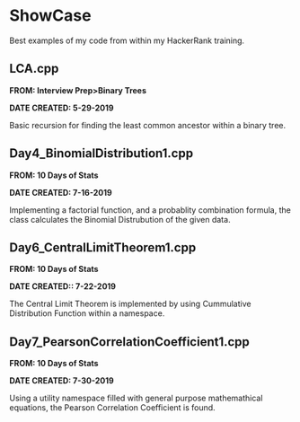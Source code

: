 # ShowCase

Best examples of my code from within my HackerRank training.

## LCA.cpp

**FROM: Interview Prep>Binary Trees**

**DATE CREATED: 5-29-2019**

Basic recursion for finding the least common ancestor within a binary tree.

## Day4_BinomialDistribution1.cpp

**FROM: 10 Days of Stats**

**DATE CREATED: 7-16-2019**

Implementing a factorial function, and a probablity combination formula, the class calculates the Binomial Distrubution of the given data.

## Day6_CentralLimitTheorem1.cpp

**FROM: 10 Days of Stats**

**DATE CREATED:: 7-22-2019**

The Central Limit Theorem is implemented by using Cummulative Distribution Function within a namespace. 

## Day7_PearsonCorrelationCoefficient1.cpp

**FROM: 10 Days of Stats**

**DATE CREATED: 7-30-2019**

Using a utility namespace filled with general purpose mathemathical equations, the Pearson Correlation Coefficient is found.
